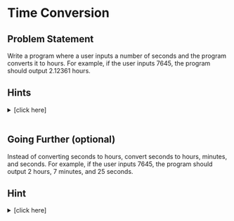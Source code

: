 # Time Conversion
## Problem Statement
Write a program where a user inputs a number of seconds and the program converts it to hours. For example, if the user inputs 7645, the program should output 2.12361 hours.

## Hints
<details>
<summary>[click here]</summary>

1. Declare a variable to store the number of seconds.
2. Use cin to get the number of seconds from the user and store it in the variable.  
3. Convert the number of seconds to hours using the following formula:  
    hours = seconds / 3600.0
4. Print the number of hours to the console using cout.
</details>
<br>

## Going Further (optional)
Instead of converting seconds to hours, convert seconds to hours, minutes, and seconds. For example, if the user inputs 7645, the program should output 2 hours, 7 minutes, and 25 seconds.

## Hint
<details>
<summary>[click here]</summary>

1. Take a look at the [modulus operator](https://www.tutorialspoint.com/cplusplus/cpp_operators.htm) and see if you can use it to get the number of minutes and seconds.
</details>
<br>